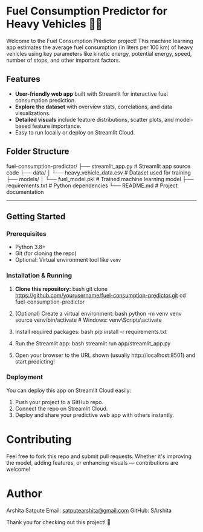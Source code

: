 # Fuel Consumption Predictor for Heavy Vehicles 🚛⛽

Welcome to the Fuel Consumption Predictor project! This machine learning app estimates the average fuel consumption (in liters per 100 km) of heavy vehicles using key parameters like kinetic energy, potential energy, speed, number of stops, and other important factors.

## Features

- **User-friendly web app** built with Streamlit for interactive fuel consumption prediction.
- **Explore the dataset** with overview stats, correlations, and data visualizations.
- **Detailed visuals** include feature distributions, scatter plots, and model-based feature importance.
- Easy to run locally or deploy on Streamlit Cloud.

## Folder Structure

fuel-consumption-predictor/
├── streamlit_app.py # Streamlit app source code
├── data/
│ └── heavy_vehicle_data.csv # Dataset used for training
├── models/
│ └── fuel_model.pkl # Trained machine learning model
├── requirements.txt # Python dependencies
└── README.md # Project documentation

---

## Getting Started

### Prerequisites

- Python 3.8+
- Git (for cloning the repo)
- Optional: Virtual environment tool like `venv`

### Installation & Running

1. **Clone this repository:**
   bash
   git clone https://github.com/yourusername/fuel-consumption-predictor.git
   cd fuel-consumption-predictor

2. (Optional) Create a virtual environment:
    bash
    python -m venv venv
    source venv/bin/activate  # Windows: venv\Scripts\activate

3. Install required packages:
    bash
    pip install -r requirements.txt

4. Run the Streamlit app:
    bash
    streamlit run app/streamlit_app.py

5. Open your browser to the URL shown (usually http://localhost:8501) and start predicting!

### Deployment
You can deploy this app on Streamlit Cloud easily:

1. Push your project to a GitHub repo.
2. Connect the repo on Streamlit Cloud.
3. Deploy and share your predictive web app with others instantly.

# Contributing
Feel free to fork this repo and submit pull requests. Whether it's improving the model, adding features, or enhancing visuals — contributions are welcome!

# Author
Arshita Satpute
Email: satputearshita@gmail.com
GitHub: SArshita

Thank you for checking out this project! 🚀
